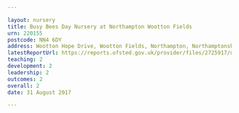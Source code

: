```yaml
---

layout: nursery
title: Busy Bees Day Nursery at Northampton Wootton Fields
urn: 220155
postcode: NN4 6DY
address: Wootton Hope Drive, Wootton Fields, Northampton, Northamptonshire, NN4 6DY
latestReportUrl: https://reports.ofsted.gov.uk/provider/files/2725917/urn/220155.pdf
teaching: 2
development: 2
leadership: 2
outcomes: 2
overall: 2
date: 31 August 2017

---
```

